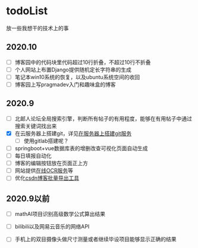 # todoList
放一些我想干的技术上的事

## 2020.10
- [ ] 博客园中的代码块里代码超过10行折叠，不超过10行不折叠
- [ ] 个人网站上布置Django提供随机定长字符串的生成
- [ ] 笔记本win10系统的恢复，以及ubuntu系统空间的收回
- [ ] 博客园上写pragmadev入门和趣味盒的博客

## 2020.9
- [ ] 北邮人论坛全局搜索引擎，判断所有帖子的有用程度，能够在有用帖子中通过搜索关键词找出来
- [x] 在云服务器上搭建git，详见[在服务器上搭建git服务](https://www.cnblogs.com/tellw/p/13743495.html)
  - [ ] 使用gitlab搭建呢？
- [ ] springboot+vue数据库表的增删改查可视化页面自动生成
- [ ] 每日填报自动化
- [ ] 博客的编辑按钮放在页面正上方
- [ ] 网站提供[在线OCR服务](https://github.com/JaidedAI/EasyOCR)等
- [ ] 优化[csdn博客批量导出工具](https://github.com/TonyChenn/BlogExportTool)

## 2020.9以前
- [ ] mathAI项目识别高级数学公式算出结果
- [ ] bilibili以及网易云音乐的网络API
- [ ] 手机上的双目摄像头做尺寸测量或者继续毕设项目能够显示正确的结果

